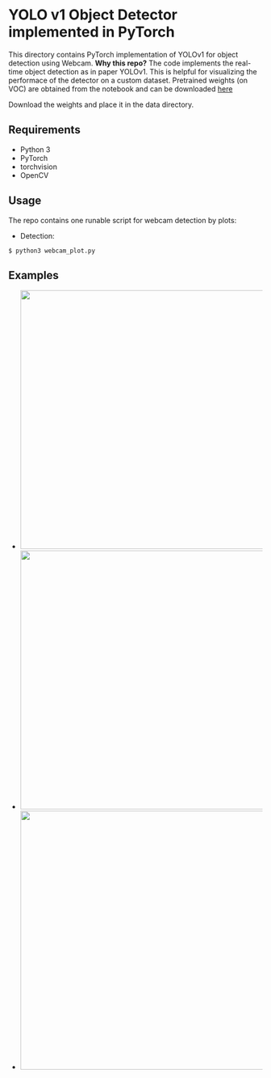 # YOLO v1 Object Detector implemented in PyTorch
This directory contains PyTorch implementation of YOLOv1 for object detection using Webcam.
__Why this repo?__ The code implements the real-time object detection as in paper YOLOv1. This is helpful for visualizing the performace of the detector on a custom dataset. Pretrained weights (on VOC) are obtained from the notebook and can be downloaded [here](https://drive.google.com/file/d/10BOPY6z9PCRUYvu3csjp6_cweTrZqptk/view?usp=sharing)

Download the weights and place it in the data directory.
## Requirements
- Python 3
- PyTorch
- torchvision
- OpenCV

## Usage
The repo contains one runable script for webcam detection by plots:
- Detection:
```
$ python3 webcam_plot.py
```

## Examples
- <img src="https://github.com//pytorch-yolov3/blob/master/predictions/city_prediction.jpg?raw=true" width="800" height="512">

- <img src="https://github.com/mmalotin/pytorch-yolov3/blob/master/predictions/traffic_prediction.jpg?raw=true" width="512" height="512">

- <img src="https://github.com/mmalotin/pytorch-yolov3/blob/master/predictions/dog_prediction.jpg?raw=true" width="612" height="512">

